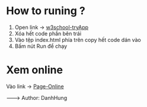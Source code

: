 # How to runing ? #

1. Open link -> [w3school-tryApp](https://www.w3schools.com/html/tryit.asp?filename=tryhtml_default)
2. Xóa hết code phần bên trái 
3. Vào tệp index.html phía trên copy hết code dán vào
4. Bấm nút Run để chạy

# Xem online #
Vào link -> [Page-Online](https://danhhung123.github.io/Hear-Beat/)


---> Author: DanhHung
